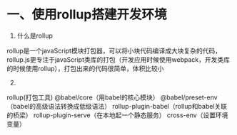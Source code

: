 # 一、使用rollup搭建开发环境

1. 什么是rollup

rollup是一个javaScript模块打包器，可以将小块代码编译成大块复杂的代码，rollup.js更专注于javaScript类库的打包（开发应用时候使用webpack，开发类库的时候使用rollup），打包出来的代码很简单，体积比较小

2. 

rollup(打包工具) @babel/core（用babel的核心模块） @babel/preset-env（babel的高级语法转换成低级语法） rollup-plugin-babel（rollup和babel关联的桥梁） rollup-plugin-serve（在本地起一个静态服务） cross-env（设置环境变量）